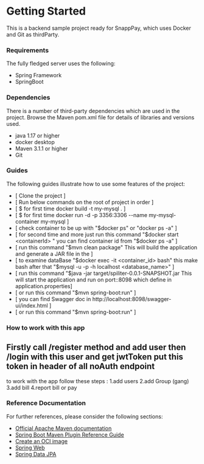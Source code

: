 # Getting Started
 This is a backend sample project ready for SnappPay, which uses Docker and Git as thirdParty.  

### Requirements
The fully fledged server uses the following:
- Spring Framework
- SpringBoot
### Dependencies
There is a number of third-party dependencies which are used in the project. 
Browse the Maven pom.xml file for details of libraries and versions used.
- java 1.17 or higher
- docker desktop
- Maven 3.1.1 or higher
- Git
### Guides
The following guides illustrate how to use some features of the project:

* [ Clone the project ]
* [ Run below commands on the root of project in order ]
* [ $ for first time docker build -t my-mysql . ]
* [ $ for first time docker run -d -p 3356:3306 --name my-mysql-container my-mysql  ]
* [ check container to be up with "$docker ps" or "docker ps -a" ]
* [ for second time and more just run this command "$docker start <containerId> " you can find container id from "$docker ps -a" ]
* [ run this command "$mvn clean package" This will build the application and generate a JAR file in the ]
* [ to examine dataBase "$docker exec -it <container_id> bash" this make bash after that "$mysql -u <username> -p<password> -h localhost <database_name>" ]
* [ run this command "$java -jar target/spiliter-0.0.1-SNAPSHOT.jar This will start the application and run on port::8098 which define in application.properties]
* [ or run this command "$mvn spring-boot:run" ]
* [ you can find Swagger doc in http://localhost:8098/swagger-ui/index.html ]
* [ or run this command "$mvn spring-boot:run" ]

### How to work with this app
Firstly call /register method and add user 
then /login with this user and get jwtToken put this token in header of all noAuth endpoint
-------------
to work with the app follow these steps :
1.add users
2.add Group (gang)
3.add bill 
4.report bill or pay



### Reference Documentation
For further references, please consider the following sections:

* [Official Apache Maven documentation](https://maven.apache.org/guides/index.html)
* [Spring Boot Maven Plugin Reference Guide](https://docs.spring.io/spring-boot/docs/2.7.13/maven-plugin/reference/html/)
* [Create an OCI image](https://docs.spring.io/spring-boot/docs/2.7.13/maven-plugin/reference/html/#build-image)
* [Spring Web](https://docs.spring.io/spring-boot/docs/2.7.13/reference/htmlsingle/#web)
* [Spring Data JPA](https://docs.spring.io/spring-boot/docs/2.7.13/reference/htmlsingle/#data.sql.jpa-and-spring-data)
